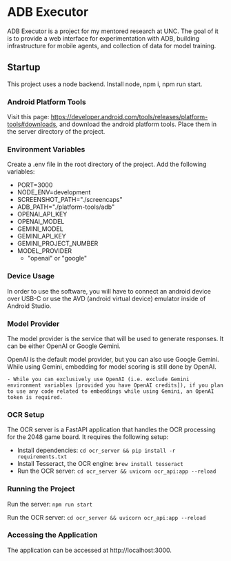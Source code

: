 # ADB Executor

ADB Executor is a project for my mentored research at UNC. The goal of it is to provide a web interface for experimentation with ADB, building infrastructure for mobile agents, and collection of data for model training.

## Startup

This project uses a node backend. Install node, npm i, npm run start.

### Android Platform Tools

Visit this page: https://developer.android.com/tools/releases/platform-tools#downloads, and download the android platform tools. Place them in the server directory of the project.

### Environment Variables

Create a .env file in the root directory of the project. Add the following variables:

- PORT=3000
- NODE_ENV=development
- SCREENSHOT_PATH="./screencaps"
- ADB_PATH="./platform-tools/adb"
- OPENAI_API_KEY
- OPENAI_MODEL
- GEMINI_MODEL
- GEMINI_API_KEY
- GEMINI_PROJECT_NUMBER
- MODEL_PROVIDER
  - "openai" or "google"

### Device Usage

In order to use the software, you will have to connect an android device over USB-C or use the AVD (android virtual device) emulator inside of Android Studio.

### Model Provider

The model provider is the service that will be used to generate responses. It can be either OpenAI or Google Gemini.

OpenAI is the default model provider, but you can also use Google Gemini. While using Gemini, embedding for model scoring is still done by OpenAI.

    - While you can exclusively use OpenAI (i.e. exclude Gemini environment variables [provided you have OpenAI credits]), if you plan to use any code related to embeddings while using Gemini, an OpenAI token is required.

### OCR Setup

The OCR server is a FastAPI application that handles the OCR processing for the 2048 game board. It requires the following setup:

- Install dependencies: `cd ocr_server && pip install -r requirements.txt`
- Install Tesseract, the OCR engine: `brew install tesseract`
- Run the OCR server: `cd ocr_server && uvicorn ocr_api:app --reload`

### Running the Project

Run the server: `npm run start`

Run the OCR server: `cd ocr_server && uvicorn ocr_api:app --reload`

### Accessing the Application

The application can be accessed at http://localhost:3000.
